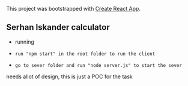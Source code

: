 This project was bootstrapped with [Create React App](https://github.com/facebookincubator/create-react-app).


## Serhan Iskander calculator

-  running
-     run "npm start" in the root folder to run the client
-     go to sever folder and run "node server.js" to start the sever

needs allot of design, this is just a POC for the task
 
